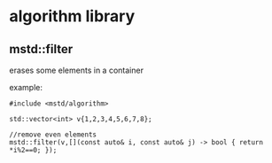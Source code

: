 # algorithm library
## mstd::filter

erases some elements in a container 

example:
```
#include <mstd/algorithm>

std::vector<int> v{1,2,3,4,5,6,7,8};

//remove even elements
mstd::filter(v,[](const auto& i, const auto& j) -> bool { return *i%2==0; });
```
